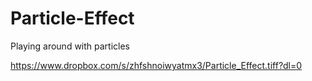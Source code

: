 # Particle-Effect
Playing around with particles

https://www.dropbox.com/s/zhfshnoiwyatmx3/Particle_Effect.tiff?dl=0
